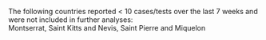 The following countries reported < 10 cases/tests over the last 7 weeks and were not included in further analyses:<br>Montserrat, Saint Kitts and Nevis, Saint Pierre and Miquelon
<br>
